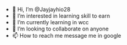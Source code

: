 - 👋 Hi, I’m @Jayjayhio28
- 👀 I’m interested in learning skill to earn
- 🌱 I’m currently learning in wcc
- 💞️ I’m looking to collaborate on anyone
- 📫 How to reach me message me in google 
<!---
Jayjayhio28/Jayjayhio28 is a ✨ special ✨ repository because its `README.md` (this file) appears on your GitHub profile.
You can click the Preview link to take a look at your changes.
--->
